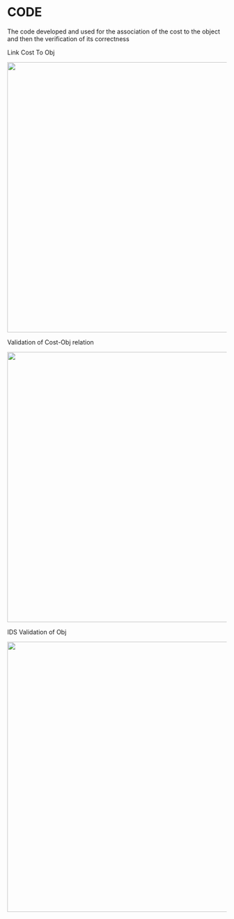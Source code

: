 # CODE
The code developed and used for the association of the cost to the object and then the verification of its correctness

Link Cost To Obj

<img src="https://github.com/Cassa97/IFC-Cost-Item-Validation/assets/115898053/4859ec98-5e08-4acc-8836-fc8dc03125d0" width="620" >

Validation of Cost-Obj relation

<img src="https://github.com/Cassa97/IFC-Cost-Item-Validation/assets/115898053/f2e77d69-b550-4b9f-a8af-8120329ba027" width="620" >

IDS Validation of Obj

<img src="https://github.com/Cassa97/IFC-Cost-Item-Validation/assets/115898053/57b34593-ab60-4fca-948f-2651f57d3812" width="620" >
